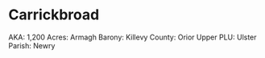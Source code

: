 # Carrickbroad

AKA: 1,200
Acres: Armagh
Barony: Killevy
County: Orior Upper
PLU: Ulster
Parish: Newry